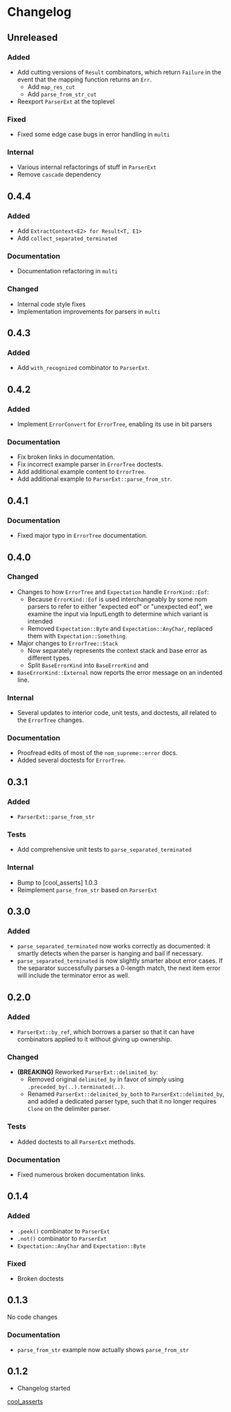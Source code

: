 # Changelog

## Unreleased

### Added

- Add cutting versions of `Result` combinators, which return `Failure` in the event that the mapping function returns an `Err`.
  - Add `map_res_cut`
  - Add `parse_from_str_cut`
- Reexport `ParserExt` at the toplevel

### Fixed

- Fixed some edge case bugs in error handling in `multi`

### Internal

- Various internal refactorings of stuff in `ParserExt`
- Remove `cascade` dependency

## 0.4.4

### Added

- Add `ExtractContext<E2> for Result<T, E1>`
- Add `collect_separated_terminated`

### Documentation

- Documentation refactoring in `multi`

### Changed

- Internal code style fixes
- Implementation improvements for parsers in `multi`

## 0.4.3

### Added

- Add `with_recognized` combinator to `ParserExt`.

## 0.4.2

### Added

- Implement `ErrorConvert` for `ErrorTree`, enabling its use in bit parsers

### Documentation

- Fix broken links in documentation.
- Fix incorrect example parser in `ErrorTree` doctests.
- Add additional example content to `ErrorTree`.
- Add additional example to `ParserExt::parse_from_str`.

## 0.4.1

### Documentation

- Fixed major typo in `ErrorTree` documentation.

## 0.4.0

### Changed

- Changes to how `ErrorTree` and `Expectation` handle `ErrorKind::Eof`:
  - Because `ErrorKind::Eof` is used interchangeably by some nom parsers to refer to either "expected eof" or "*un*expected eof", we examine the input via InputLength to determine which variant is intended
  - Removed `Expectation::Byte` and `Expectation::AnyChar`, replaced them with `Expectation::Something`.
- Major changes to `ErrorTree::Stack`
  - Now separately represents the context stack and base error as different types.
  - Split `BaseErrorKind` into `BaseErrorKind` and
- `BaseErrorKind::External` now reports the error message on an indented line.

### Internal

- Several updates to interior code, unit tests, and doctests, all related to the `ErrorTree` changes.

### Documentation

- Proofread edits of most of the `nom_supreme::error` docs.
- Added several doctests for `ErrorTree`.

## 0.3.1

### Added

- `ParserExt::parse_from_str`

### Tests

- Add comprehensive unit tests to `parse_separated_terminated`

### Internal

- Bump to [cool_asserts] 1.0.3
- Reimplement `parse_from_str` based on `ParserExt`

## 0.3.0

### Added

- `parse_separated_terminated` now works correctly as documented: it smartly detects when the parser is hanging and bail if necessary.
- `parse_separated_terminated` is now slightly smarter about error cases. If the separator successfully parses a 0-length match, the next item error will include the terminator error as well.

## 0.2.0

### Added

- `ParserExt::by_ref`, which borrows a parser so that it can have combinators applied to it without giving up ownership.

### Changed

- **(BREAKING)** Reworked `ParserExt::delimited_by`:
  - Removed original `delimited_by` in favor of simply using `.preceded_by(..).terminated(..)`.
  - Renamed `ParserExt::delimited_by_both` to `ParserExt::delimited_by`, and added a dedicated parser type, such that it no longer requires `Clone` on the delimiter parser.

### Tests

- Added doctests to all `ParserExt` methods.

### Documentation

- Fixed numerous broken documentation links.

## 0.1.4

### Added

- `.peek()` combinator to `ParserExt`
- `.not()` combinator to `ParserExt`
- `Expectation::AnyChar` and `Expectation::Byte`

### Fixed

- Broken doctests

## 0.1.3

No code changes

### Documentation

- `parse_from_str` example now actually shows `parse_from_str`

## 0.1.2

- Changelog started

[cool_asserts](https://docs.rs/cool_asserts/)
